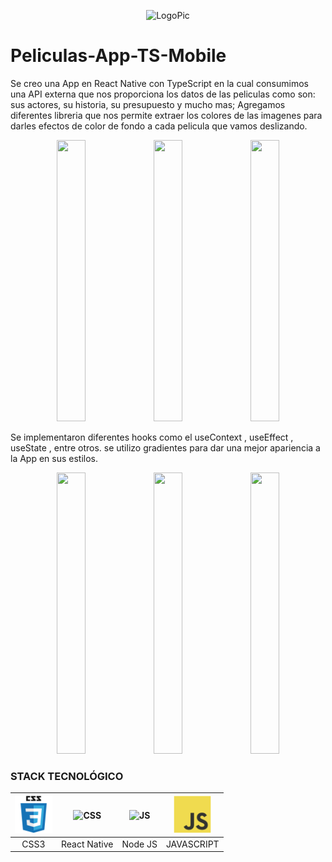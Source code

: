 
 <p align='center'>
  <img alt='LogoPic' src='https://reactnative.dev/img/header_logo.svg'   width='200px' height='200px' />
</p>

# Peliculas-App-TS-Mobile

Se creo una App en React Native con TypeScript en la cual consumimos una API externa que nos proporciona los datos de las peliculas como son: sus actores, su historia, su presupuesto y mucho mas; Agregamos diferentes libreria que nos permite extraer los colores de las imagenes para darles efectos de color de fondo a cada pelicula que vamos deslizando. 



<p align="center">
<img  src="https://user-images.githubusercontent.com/76981775/134852270-54a8b55c-0cf6-4cdc-aae6-85d6f47429b1.png" width="30%" height='450px'>
<img  src="https://user-images.githubusercontent.com/76981775/134852318-a3c43726-cde4-4f46-b4ec-b0e553e872e0.png" width="30%" height='450px'>
<img  src="https://user-images.githubusercontent.com/76981775/134852352-77d4fdaa-7e0a-43f3-902d-2b45b56673e1.png" width="30%" height='450px'>
</p>

 Se implementaron diferentes hooks como el useContext , useEffect , useState , entre otros. se utilizo gradientes para dar una mejor apariencia a la App en sus estilos.

<p align="center">
<img  src="https://user-images.githubusercontent.com/76981775/134852439-e5adf465-d6f4-4240-bbd0-f8addc74da5c.png" width="30%" height='450px'>
<img  src="https://user-images.githubusercontent.com/76981775/134852490-f3aec151-9afd-4f3d-9a45-5ad334031a49.png" width="30%" height='450px'>
<img  src="https://user-images.githubusercontent.com/76981775/134852645-73e49a3d-d676-492b-8f68-5282561f08d0.png" width="30%" height='450px'>
</p>

### STACK TECNOLÓGICO

| <img src="https://raw.githubusercontent.com/devicons/devicon/master/icons/css3/css3-original-wordmark.svg" width="60" alt="HTML"> |<img src="https://reactnative.dev/img/header_logo.svg" width="60" alt="CSS"> | <img src="https://external-content.duckduckgo.com/iu/?u=https%3A%2F%2Fupload.wikimedia.org%2Fwikipedia%2Fcommons%2Fthumb%2F7%2F7e%2FNode.js_logo_2015.svg%2F1280px-Node.js_logo_2015.svg.png&f=1&nofb=1" width="60" alt="JS"> |<img src="https://raw.githubusercontent.com/devicons/devicon/master/icons/javascript/javascript-original.svg" width="60" alt="REACT"> |
| :------------: | :------------: | :------------: | :------------: | 
| CSS3  | React Native | Node JS | JAVASCRIPT |  

